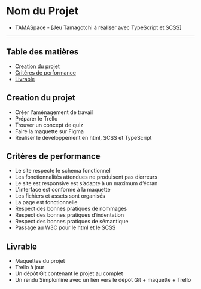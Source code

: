 # Nom du Projet

- TAMASpace -
[Jeu Tamagotchi à réaliser avec TypeScript et SCSS]
---
## Table des matières

- [Creation du projet](#Creation)
- [Critères de performance](#Critères)
- [Livrable](#Livrable)

## Creation du projet

- Créer l'aménagement de travail
- Préparer le Trello
- Trouver un concept de quiz
- Faire la maquette sur Figma
- Réaliser le développement en html, SCSS et TypeScript

## Critères de performance

- Le site respecte le schema fonctionnel
- Les fonctionnalités attendues ne produisent pas d’erreurs
- Le site est responsive est s’adapte à un maximum d’écran
- L'interface est conforme à la maquette
- Les fichiers et assets sont organisés
- La page est fonctionnelle
- Respect des bonnes pratiques de nommages
- Respect des bonnes pratiques d’indentation
- Respect des bonnes pratiques de sémantique
- Passage au W3C pour le html et le SCSS

## Livrable

- Maquettes du projet
- Trello à jour
- Un dépôt Git contenant le projet au complet
- Un rendu Simplonline avec un lien vers le dépôt Git + maquette + Trello
